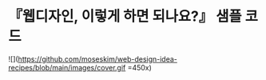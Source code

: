 # 『웹디자인, 이렇게 하면 되나요?』 샘플 코드

![](https://github.com/moseskim/web-design-idea-recipes/blob/main/images/cover.gif =450x)

